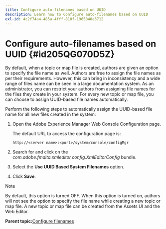 ```yaml
---
title: Configure auto-filenames based on UUID
description: Learn how to Configure auto-filenames based on UUID
exl-id: 4c2f74a4-485a-4fff-810f-1965840a3712
---
```

# Configure auto-filenames based on UUID {#id205QG070D5Z}

By default, when a topic or map file is created, authors are given an option to specify the file name as well. Authors are free to assign the file names as per their requirements. However, this can bring in inconsistency and a wide range of files name can be seen in a large documentation system. As an administrator, you can restrict your authors from assigning file names for the files they create in your system. For every new topic or map file, you can choose to assign UUID-based file names automatically.

Perform the following steps to automatically assign the UUID-based file name for all new files created in the system:

1.  Open the Adobe Experience Manager Web Console Configuration page.

    The default URL to access the configuration page is:

    ```http
    http://<server name>:<port>/system/console/configMgr
    ```

1.  Search for and click on the *com.adobe.fmdita.xmleditor.config.XmlEditorConfig* bundle.

1.  Select the **Use UUID Based System Filenames** option.

1.  Click **Save**.


>[!NOTE]
>
> By default, this option is turned OFF. When this option is turned on, authors will not see the option to specify the file name while creating a new topic or map file. A new topic or map file can be created from the Assets UI and the Web Editor.

**Parent topic:**[Configure filenames](conf-file-names.md)
